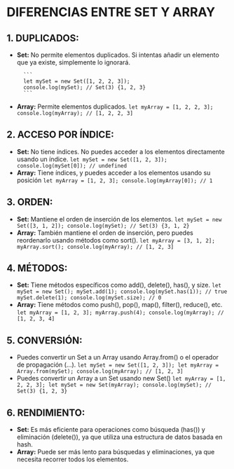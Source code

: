 # DIFERENCIAS ENTRE SET Y ARRAY
    
## 1. DUPLICADOS:
- **Set:** No permite elementos duplicados. Si intentas añadir un elemento que ya existe, simplemente lo ignorará.

        ```
        let mySet = new Set([1, 2, 2, 3]);
        console.log(mySet); // Set(3) {1, 2, 3}
        ```
- **Array:** Permite elementos duplicados.
        ```
        let myArray = [1, 2, 2, 3];
        console.log(myArray); // [1, 2, 2, 3]
        ```

## 2. ACCESO POR ÍNDICE:
- **Set:** No tiene índices. No puedes acceder a los elementos directamente usando un índice.
        ```
        let mySet = new Set([1, 2, 3]);
        console.log(mySet[0]); // undefined
        ```
- **Array:** Tiene índices, y puedes acceder a los elementos usando su posición
        ```
        let myArray = [1, 2, 3];
        console.log(myArray[0]); // 1
        ```

## 3. ORDEN:
- **Set:** Mantiene el orden de inserción de los elementos.
        ```
        let mySet = new Set([3, 1, 2]);
        console.log(mySet); // Set(3) {3, 1, 2}
        ```
- **Array:** También mantiene el orden de inserción, pero puedes reordenarlo usando métodos como sort().
        ```
        let myArray = [3, 1, 2];
        myArray.sort();
        console.log(myArray); // [1, 2, 3]
        ```

## 4. MÉTODOS:
- **Set:** Tiene métodos específicos como add(), delete(), has(), y size.
        ```
        let mySet = new Set();
        mySet.add(1);
        console.log(mySet.has(1)); // true
        mySet.delete(1);
        console.log(mySet.size); // 0
        ```
- **Array:** Tiene métodos como push(), pop(), map(), filter(), reduce(), etc.
        ```
        let myArray = [1, 2, 3];
        myArray.push(4);
        console.log(myArray); // [1, 2, 3, 4]
        ```

## 5. CONVERSIÓN:
- Puedes convertir un Set a un Array usando Array.from() o el operador de propagación (...).
        ```
        let mySet = new Set([1, 2, 3]);
        let myArray = Array.from(mySet);
        console.log(myArray); // [1, 2, 3]
        ```
- Puedes convertir un Array a un Set usando new Set()
        ```
        let myArray = [1, 2, 2, 3];
        let mySet = new Set(myArray);
        console.log(mySet); // Set(3) {1, 2, 3}
        ```

## 6. RENDIMIENTO:
- **Set:** Es más eficiente para operaciones como búsqueda (has()) y eliminación (delete()), ya que utiliza una estructura de datos basada en hash.
- **Array:** Puede ser más lento para búsquedas y eliminaciones, ya que necesita recorrer todos los elementos.
    